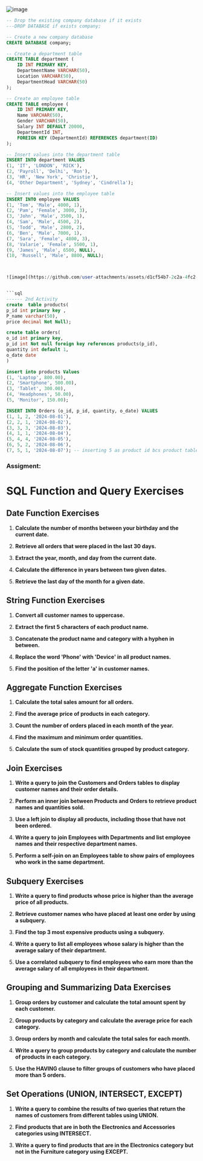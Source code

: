 ![image](https://github.com/user-attachments/assets/80f42c7b-8952-4d5a-b8df-c662af177785)

```sql
-- Drop the existing company database if it exists
---DROP DATABASE if exists company;

-- Create a new company database
CREATE DATABASE company;

-- Create a department table
CREATE TABLE department (
    ID INT PRIMARY KEY,
    DepartmentName VARCHAR(50),
    Location VARCHAR(50),
    DepartmentHead VARCHAR(50)
);

-- Create an employee table
CREATE TABLE employee (
    ID INT PRIMARY KEY,
    Name VARCHAR(50),
    Gender VARCHAR(50),
    Salary INT DEFAULT 20000,
    DepartmentId INT,
    FOREIGN KEY (DepartmentId) REFERENCES department(ID)
);

-- Insert values into the department table
INSERT INTO department VALUES
(1, 'IT', 'LONDON', 'RICK'),
(2, 'Payroll', 'Delhi', 'Ron'),
(3, 'HR', 'New York', 'Christie'),
(4, 'Other Department', 'Sydney', 'Cindrella');

-- Insert values into the employee table
INSERT INTO employee VALUES
(1, 'Tom', 'Male', 4000, 1),
(2, 'Pam', 'Female', 3000, 3),
(3, 'John', 'Male', 3500, 1),
(4, 'Sam', 'Male', 4500, 2),
(5, 'Todd', 'Male', 2800, 2),
(6, 'Ben', 'Male', 7000, 1),
(7, 'Sara', 'Female', 4800, 3),
(8, 'Valarie', 'Female', 5500, 1),
(9, 'James', 'Male', 6500, NULL),
(10, 'Russell', 'Male', 8800, NULL);



![image](https://github.com/user-attachments/assets/d1cf54b7-2c2a-4fc2-9399-ea87ae41bf1c)


```sql
------ 2nd Activity
create  table products(
p_id int primary key ,
P_name varchar(50),
price decimal Not Null);

create table orders(
o_id int primary key,
p_id int Not null foreign key references products(p_id),
quantity int default 1,
o_date date
)

insert into products Values
(1, 'Laptop', 800.00),
(2, 'Smartphone', 500.00),
(3, 'Tablet', 300.00),
(4, 'Headphones', 50.00),
(5, 'Monitor', 150.00);

INSERT INTO Orders (o_id, p_id, quantity, o_date) VALUES
(1, 1, 2, '2024-08-01'),
(2, 2, 1, '2024-08-02'),
(3, 3, 3, '2024-08-03'),
(4, 1, 1, '2024-08-04'),
(5, 4, 4, '2024-08-05'),
(6, 5, 2, '2024-08-06'),
(7, 5, 1, '2024-08-07'); -- inserting 5 as product id bcs product table have no p_id 6
```

### Assigment:
# SQL Function and Query Exercises

## Date Function Exercises

1. **Calculate the number of months between your birthday and the current date.**

2. **Retrieve all orders that were placed in the last 30 days.**

3. **Extract the year, month, and day from the current date.**

4. **Calculate the difference in years between two given dates.**

5. **Retrieve the last day of the month for a given date.**

## String Function Exercises

1. **Convert all customer names to uppercase.**

2. **Extract the first 5 characters of each product name.**

3. **Concatenate the product name and category with a hyphen in between.**

4. **Replace the word 'Phone' with 'Device' in all product names.**

5. **Find the position of the letter 'a' in customer names.**

## Aggregate Function Exercises

1. **Calculate the total sales amount for all orders.**

2. **Find the average price of products in each category.**

3. **Count the number of orders placed in each month of the year.**

4. **Find the maximum and minimum order quantities.**

5. **Calculate the sum of stock quantities grouped by product category.**

## Join Exercises

1. **Write a query to join the Customers and Orders tables to display customer names and their order details.**

2. **Perform an inner join between Products and Orders to retrieve product names and quantities sold.**

3. **Use a left join to display all products, including those that have not been ordered.**

4. **Write a query to join Employees with Departments and list employee names and their respective department names.**

5. **Perform a self-join on an Employees table to show pairs of employees who work in the same department.**

## Subquery Exercises

1. **Write a query to find products whose price is higher than the average price of all products.**

2. **Retrieve customer names who have placed at least one order by using a subquery.**

3. **Find the top 3 most expensive products using a subquery.**

4. **Write a query to list all employees whose salary is higher than the average salary of their department.**

5. **Use a correlated subquery to find employees who earn more than the average salary of all employees in their department.**

## Grouping and Summarizing Data Exercises

1. **Group orders by customer and calculate the total amount spent by each customer.**

2. **Group products by category and calculate the average price for each category.**

3. **Group orders by month and calculate the total sales for each month.**

4. **Write a query to group products by category and calculate the number of products in each category.**

5. **Use the HAVING clause to filter groups of customers who have placed more than 5 orders.**

## Set Operations (UNION, INTERSECT, EXCEPT)

1. **Write a query to combine the results of two queries that return the names of customers from different tables using UNION.**

2. **Find products that are in both the Electronics and Accessories categories using INTERSECT.**

3. **Write a query to find products that are in the Electronics category but not in the Furniture category using EXCEPT.**

